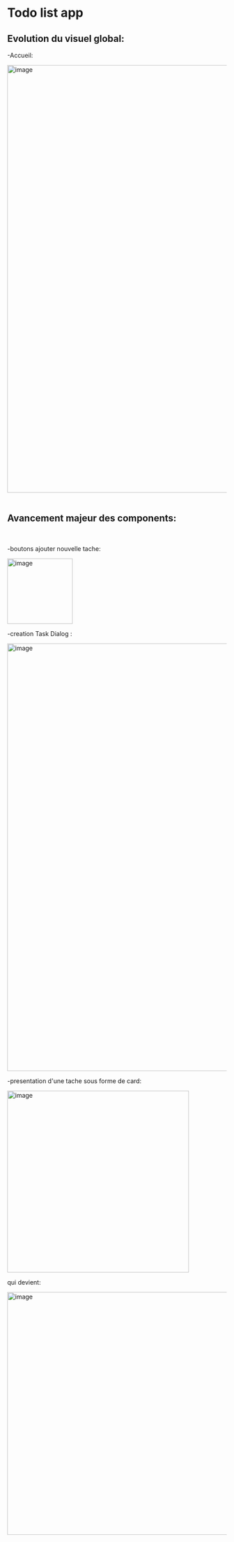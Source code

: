 <h1>Todo list app</h1>

<h2>Evolution du visuel global:</h2>
<p>-Accueil:</p>
<img width="981" alt="image" src="https://github.com/user-attachments/assets/77838db9-1e8d-4842-be83-2a1abbe5f73d" />
<br/>
<br/>
<h2>Avancement majeur des components:</h2>
<br/>
<p>-boutons ajouter nouvelle tache:</p>
<img width="150" alt="image" src="https://github.com/user-attachments/assets/c79dcf91-0398-446a-b4ab-d7277d136a20" />
<br/>
<p>-creation Task Dialog :</p>
<img width="981" alt="image" src="https://github.com/user-attachments/assets/2c9d6155-6136-4078-9e78-c29ac5c9d582" />
<br/>
<p>-presentation d'une tache sous forme de card:</p>
<img width="417" alt="image" src="https://github.com/user-attachments/assets/d185ad0b-99d7-4c8e-9f9a-408a98c67ade" />
<br/>
<p>qui devient:</p>
<img width="557" alt="image" src="https://github.com/user-attachments/assets/117a9cd5-ae03-4ac2-a71e-32680c5c9a29" />




